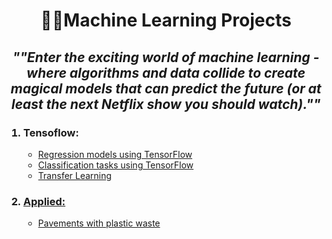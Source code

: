 <h1 align="center">🧠🦾Machine Learning Projects</h1>

<h2 align='center'><em>""Enter the exciting world of machine learning - where algorithms and data collide to create magical models that can predict the future (or at least the next Netflix show you should watch).""</em></h2>


<ol>
  <h3><li>Tensoflow:</li></h3>
    <ul>
    <li><a href='https://github.com/cavs1010/insuranceModel'>Regression models using TensorFlow</a></li>
    <li><a href='https://github.com/cavs1010/calssification_tf'>Classification tasks using TensorFlow</a></li>
      <li><a href='https://github.com/cavs1010/transferLearning'>Transfer Learning</li>
    </ul>
  
  <h3><li>Applied:</li></h3>
  <ul>
    <li><a href='https://github.com/cavs1010/asphalt'>Pavements with plastic waste</a></li>
  </u>
</ol>
